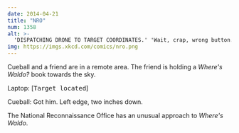 ```yaml
---
date: 2014-04-21
title: "NRO"
num: 1358
alt: >-
  'DISPATCHING DRONE TO TARGET COORDINATES.' 'Wait, crap, wrong button. Oh jeez.'
img: https://imgs.xkcd.com/comics/nro.png
---
```

Cueball and a friend are in a remote area. The friend is holding a *Where's Waldo?* book towards the sky.

Laptop: [<tt>Target located</tt>]

Cueball: Got him. Left edge, two inches down.

The National Reconnaissance Office has an unusual approach to *Where's Waldo*.